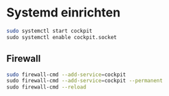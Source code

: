 # Systemd einrichten

```sh
sudo systemctl start cockpit
​sudo systemctl enable cockpit.socket
```

## Firewall

```sh
sudo firewall-cmd --add-service=cockpit
​sudo firewall-cmd --add-service=cockpit --permanent
​sudo firewall-cmd --reload
```